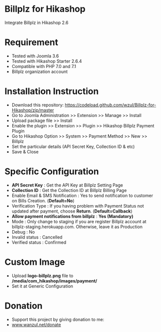 # Billplz for Hikashop
Integrate Billplz in Hikashop 2.6

# Requirement

  * Tested with Joomla 3.6
  * Tested with Hikashop Starter 2.6.4
  * Compatible with PHP 7.0 and 7.1
  * Billplz organization account

# Installation Instruction

  * Download this repository: https://codeload.github.com/wzul/Billplz-for-Hikashop/zip/master
  * Go to Joomla Administration >> Extension >> Manage >> Install
  * Upload package file >> Install
  * Enable the plugin >> Extension >> Plugin >> Hikashop Billplz Payment Plugin
  * Go to Hikashop Option >> System >> Payment Method >> New >> Billplz
  * Set the particular details (API Secret Key, Collection ID & etc)
  * Save & Close
  
# Specific Configuration

  * **API Secret Key** : Get the API Key at Billplz Setting Page
  * **Collection ID** : Get the Collection ID at Billplz Billing Page
  * Enable Email & SMS Notification : Yes to send notification to customer on Bills Creation. (**Default=No**)
  * Verification Type : If you having problem with Payment Status not updated after payment, choose **Return**. (**Default=Callback**)
  * **Allow payment notifications from billplz** : **Yes (Mandatory)**
  * Mode : Only change to staging if you are register Billplz account at billplz-staging.herokuapp.com. Otherwise, leave it as Production
  * Debug : No
  * Invalid status : Cancelled
  * Verified status : Confirmed
  
# Custom Image

  * Upload **logo-billplz.png** file to **/media/com_hikashop/images/payment/**
  * Set it at Generic Configuration
  
# Donation

  * Support this project by giving donation to me:
  * www.wanzul.net/donate
  
